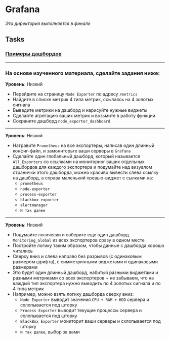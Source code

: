 # Grafana

_Эта директория выполняется в финале_

## Tasks

### [Примеры дашбордов](https://play.grafana.org/dashboards)

---

### На основе изученного материала, сделайте задания ниже:
  
**Уровень**: Низкий
   - Перейдите на страницу `Node Exporter` по адресу `/metrics`
   - Найдите в списке метрик 4 типа метрик, ссылаясь на 4 золотых сигнала
   - Выведите метрики на дашборд и нарисуйте нужные виджеты
   - Сделайте агрегацию ваших метрик и возьмите в работу функции
   - Сохраните дашборд `node_exporter_dashboard`

---

**Уровень**: Низкий
   - Натравите `Prometheus` на все экспортеры, написав один длинный конфиг-файл, и замониторьте ваши серверы в `Grafana`
   - Сделайте один глобальный дашборд, который называется `All_Exporters` со ссылками на мониторинг ваших отдельных дашбордов для каждого экспортера и подумайте над визуалом странички этого дашборда, можно красиво вывести слева ссылку на дашборд, а справа маленький превью-виджет с сылками на:
     - `prometheus`
     - `node-exporter`
     - `process-exporter`
     - `blackbox-exporter`
     - `alertmanager`
     - `И так далее`

---

**Уровень**: Низкий
   - Подумайте логически и соберите еще один дашборд `Monitoring_Global` из всех экспортеров сразу в одном месте
   - Постройте логику таким образом, чтобы данные с дашборда хорошо читались
   - Сверху вниз и слева направо без разрывов (с одинаковым размером шрифта), с симметричными виджетами и одинаковыми размерами
   - Это будет один длинный дашборд, набитый разными виджетами и разными метриками со всех экспортеров + не забываем, что на каждый тип экспортера нужно выводить по 4 золотых сигнала и по 4 типа метрик
   - Например, можно взять логику дашборда сверху вниз:
       - `Node Exporter` выводит значения `CPU + RAM + HDD` сервера и схлопывается под шторку
       - `Process Exporter` выводит текущие процессы сервера и схлопывается под шторку
       - `BlackBox Exporter` мониторит ваши серверы и схлопывается под шторку
       - `И так далее`, выбор за вами
